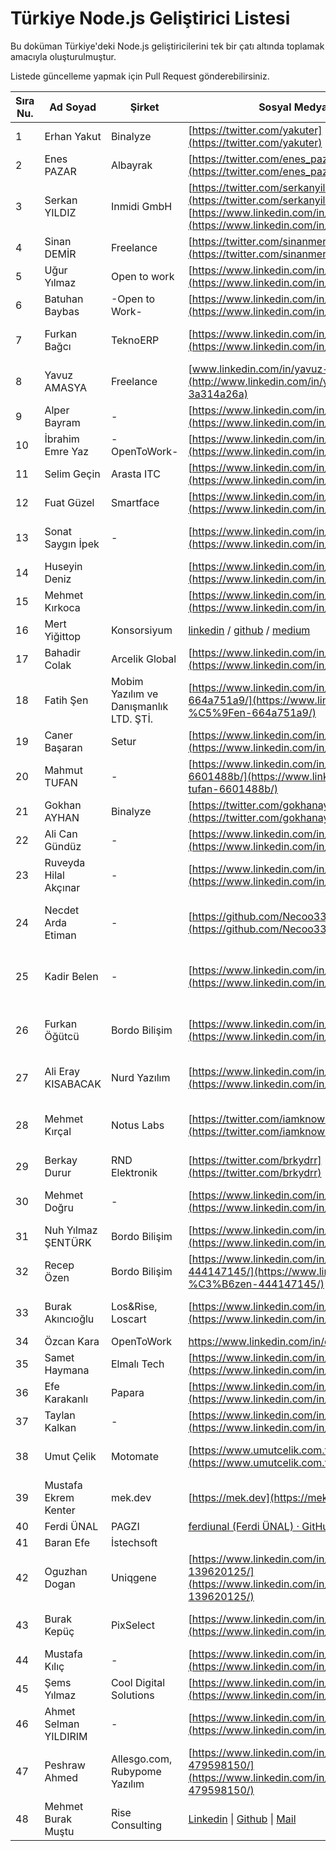 # Türkiye Node.js Geliştirici Listesi

Bu doküman Türkiye'deki Node.js geliştiricilerini tek bir çatı altında toplamak amacıyla oluşturulmuştur.

Listede güncelleme yapmak için Pull Request gönderebilirsiniz.

| Sıra Nu. | Ad Soyad              | Şirket                                 | Sosyal Medya/İletişim                                                                                                                                               | Açıklama                                                                                                                                                                                                                                                                                         |
| -------- | --------------------- | -------------------------------------- | ------------------------------------------------------------------------------------------------------------------------------------------------------------------- | ------------------------------------------------------------------------------------------------------------------------------------------------------------------------------------------------------------------------------------------------------------------------------------------------ |
| 1        | Erhan Yakut           | Binalyze                               | [https://twitter.com/yakuter](https://twitter.com/yakuter)                                                                                                          | 1 yıldır NodeJS ile proje geliştiriyorum.                                                                                                                                                                                                                                                        |
| 2        | Enes PAZAR            | Albayrak                               | [https://twitter.com/enes_pazar](https://twitter.com/enes_pazar)                                                                                                    | 1.5 yıldır NodeJS ile proje geliştiriyorum.                                                                                                                                                                                                                                                      |
| 3        | Serkan YILDIZ         | Inmidi GmbH                            | [https://twitter.com/serkanyildizdev](https://twitter.com/serkanyildizdev) [https://www.linkedin.com/in/serkanyildiz-/](https://www.linkedin.com/in/serkanyildiz-/) | 5 yıldır NodeJS ile proje geliştiriyorum.                                                                                                                                                                                                                                                        |
| 4        | Sinan DEMİR           | Freelance                              | [https://twitter.com/sinanmercury](https://twitter.com/sinanmercury)                                                                                                | 2 yıldır Node.js ve Nest.js ile proje geliştiriyorum.                                                                                                                                                                                                                                            |
| 5        | Uğur Yılmaz           | Open to work                           | [https://www.linkedin.com/in/uguryilmazdev/](https://www.linkedin.com/in/uguryilmazdev/)                                                                            | 1 yıldır NodeJS (Express) ile proje geliştiriyorum.                                                                                                                                                                                                                                              |
| 6        | Batuhan Baybas        | \-Open to Work-                        | [https://www.linkedin.com/in/batuhan-baybas/](https://www.linkedin.com/in/batuhan-baybas/)                                                                          | 2 yıldır Node.js ve Nest.js ile hobi amaçlı proje geliştiriyorum. Restful api bilgim var projelerimde genelde docker kullanıyorum                                                                                                                                                                |
| 7        | Furkan Bağcı          | TeknoERP                               | [https://www.linkedin.com/in/furkanbagci34/](https://www.linkedin.com/in/furkanbagci34/)                                                                            | 3 yıldır NodeJS ve NestJS ile projeler geliştiriyorum. Boş vakitlerimde kendi araçlarımı geliştirme konusunda çalışmalar yapıyorum. (Mail servisi, Serverlar arası data aktarım servisi vb.)                                                                                                     |
| 8        | Yavuz AMASYA          | Freelance                              | [www.linkedin.com/in/yavuz-amasya-3a314a26a](http://www.linkedin.com/in/yavuz-amasya-3a314a26a)                                                                     | 1 yıldır NodeJS ile proje geliştiriyorum.                                                                                                                                                                                                                                                        |
| 9        | Alper Bayram          | \-                                     | [https://www.linkedin.com/in/alper-bayram/](https://www.linkedin.com/in/alper-bayram/)                                                                              | 2 yıldır nodejs ile proje geliştiriyorum.                                                                                                                                                                                                                                                        |
| 10       | İbrahim Emre Yaz      | \-OpenToWork-                          | [https://www.linkedin.com/in/ibrahim-emre-yaz/](https://www.linkedin.com/in/ibrahim-emre-yaz/)                                                                      | 2 yıldır NodeJS ile proje geliştiriyorum.                                                                                                                                                                                                                                                        |
| 11       | Selim Geçin           | Arasta ITC                             | [https://www.linkedin.com/in/selim-gecin](https://www.linkedin.com/in/selim-gecin)                                                                                  | Profesyonel deneyim olarak 3 senedir nodejs geliştiriyorum.                                                                                                                                                                                                                                      |
| 12       | Fuat Güzel            | Smartface                              | [https://www.linkedin.com/in/fuat-guzel/](https://www.linkedin.com/in/fuat-guzel/)                                                                                  | 2 yıldır NodeJS ve NestJS ile projeler geliştiriyorum.                                                                                                                                                                                                                                           |
| 13       | Sonat Saygın İpek     | \-                                     | [https://www.linkedin.com/in/sonatipek/](https://www.linkedin.com/in/sonatipek/)                                                                                    | 1 yıldır Node.js ile çeşitli projeler geliştiriyorum. Şu an RESTful API üzerinde çalışıyorum ve öğrenmeye devam ediyor, kişisel projem için bir Rest API yazıyorum.                                                                                                                              |
| 14       | Huseyin Deniz         |                                        | [https://www.linkedin.com/in/hsyndeniz/](https://www.linkedin.com/in/hsyndeniz/)                                                                                    | 5 yildir Node ile proje gelistiriyorum.                                                                                                                                                                                                                                                          |
| 15       | Mehmet Kırkoca        |                                        | [https://www.linkedin.com/in/mehmetkirkoca](https://www.linkedin.com/in/mehmetkirkoca)                                                                              | 3 yıldır Node js ile geliştirme yapıyorum.                                                                                                                                                                                                                                                       |
| 16       | Mert Yiğittop         | Konsorsiyum                            | [linkedin](https://www.linkedin.com/in/mertyigittop/) / [github](https://github.com/yigittopm) / [medium](https://medium.com/@yigittopm)                            | 3 yıldır Nodejs ve Reactjs ile geliştirme yapıyorum.                                                                                                                                                                                                                                             |
| 17       | Bahadir Colak         | Arcelik Global                         | [https://www.linkedin.com/in/bahadircolak3458](https://www.linkedin.com/in/bahadircolak3458)                                                                        | 2 yildir hobi olarak nodejs ile proje gelistiriyorum.                                                                                                                                                                                                                                            |
| 18       | Fatih Şen             | Mobim Yazılım ve Danışmanlık LTD. ŞTİ. | [https://www.linkedin.com/in/fatih-%C5%9Fen-664a751a9/](https://www.linkedin.com/in/fatih-%C5%9Fen-664a751a9/)                                                      | 2 yıldır profosyenel olrak Full Stack Developer olarak çalışıyorum. (React JS ve Node JS )                                                                                                                                                                                                       |
| 19       | Caner Başaran         | Setur                                  | [https://www.linkedin.com/in/canerbasaran/](https://www.linkedin.com/in/canerbasaran/)                                                                              | 8y+ Node.js                                                                                                                                                                                                                                                                                      |
| 20       | Mahmut TUFAN          | \-                                     | [https://www.linkedin.com/in/mahmut-tufan-6601488b/](https://www.linkedin.com/in/mahmut-tufan-6601488b/)                                                            | 2 yıldır NodeJS ve React ile projeler geliştiriyorum.                                                                                                                                                                                                                                            |
| 21       | Gokhan AYHAN          | Binalyze                               | [https://twitter.com/gokhanayhan38](https://twitter.com/gokhanayhan38)                                                                                              | 5 yıldır NodeJS ile proje geliştiriyorum.                                                                                                                                                                                                                                                        |
| 22       | Ali Can Gündüz        | \-                                     | [https://www.linkedin.com/in/alicangunduzdev/](https://www.linkedin.com/in/alicangunduzdev/)                                                                        |                                                                                                                                                                                                                                                                                                  |
| 23       | Ruveyda Hilal Akçınar | \-                                     | [https://www.linkedin.com/in/ruveydahilalakcinar/](https://www.linkedin.com/in/ruveydahilalakcinar//)                                                               | 1 yıldır NodeJS ile proje geliştiriyorum                                                                                                                                                                                                                                                         |
| 24       | Necdet Arda Etiman    | \-                                     | [https://github.com/Necoo33](https://github.com/Necoo33)                                                                                                            | Express.js, Nest.js ve Svelte-Sveltekit ile birçok proje geliştirdim. Node.js için açık kaynaklı 1 encryption kütübhanesi yaptım ve şu an bir back-end framework'ü yapıyorum. Bu projelerin repolarını github hesabımdan görebilir, kanaatlerinizi ifade edebilir veya katkıda bulunabilirsiniz. |
| 25       | Kadir Belen           | \-                                     | [https://www.linkedin.com/in/kadirbelen/](https://www.linkedin.com/in/kadirbelen/)                                                                                  | 1.5 yıldır profesyonel olarak Node.js ile proje geliştiriyorum.Express.js, Nest.js ile<br>farklı projeler geliştirdim. Mikroservis mimarisi ile geliştirilen node.js projelerinde yer aldım.                                                                                                     |
| 26       | Furkan Öğütcü         | Bordo Bilişim                          | [https://www.linkedin.com/in/furkanogutcu/](https://www.linkedin.com/in/furkanogutcu/)                                                                              | 1.5 yıldır profesyonel olarak NodeJS developer olarak çalışmaktayım. Express.js ve NestJS frameworklerini aktif olarak kullanıyorum. Mikroservis mimarisinde deneyimim bulunuyor. - [https://github.com/furkanogutcu](https://github.com/furkanogutcu)                                           |
| 27       | Ali Eray KISABACAK    | Nurd Yazılım                           | [https://www.linkedin.com/in/eraykisabacak/](https://www.linkedin.com/in/eraykisabacak/)                                                                            | 3 yıldan fazla NodeJS ile proje geliştirmekteyim. Daha çok ExpressJS framework kullanıyorum. [https://github.com/eraykisabacak](https://github.com/eraykisabacak)                                                                                                                                |
| 28       | Mehmet Kırçal         | Notus Labs                             | [https://twitter.com/iamknownasfesal](https://twitter.com/iamknownasfesal)                                                                                          | Son 5 yıldır Node.js ile projeler geliştiriyorum. Node.js tarafında proxy ve networking deneyimine sahibim. Expres.js ve Next.js API Route ile profesyonel düzeyde projeler geliştirdim. Şu anda Notus Labs şirketinde çalışıyorum.                                                              |
| 29       | Berkay Durur          | RND Elektronik                         | [https://twitter.com/brkydrr](https://twitter.com/brkydrr)                                                                                                          | 2.5 Yıldır Node.js ve Express.js üzerine çalışıyorum. Mikroservis mimarileri ile ilgilendim.                                                                                                                                                                                                     |
| 30       | Mehmet Doğru          | \-                                     | [https://www.linkedin.com/in/mehmet-dgr/](https://www.linkedin.com/in/mehmet-dgr/)                                                                                  | 1.5 yıldır NodeJS ExpressJS ile RESTAPI geliştiriyorum. Mikroservis mimarisi ile ilgilendim. Github: [https://github.com/mehmet-dogru](https://github.com/mehmet-dogru)                                                                                                                          |
| 31       | Nuh Yılmaz ŞENTÜRK    | Bordo Bilişim                          | [https://www.linkedin.com/in/nuh-yilmaz-senturk/](https://www.linkedin.com/in/nuh-yilmaz-senturk/)                                                                  | Son 2 yıldır profesyonel olarak Node.js developer olarak çalışmaktayım. Github: [https://github.com/NuhYlmz](https://github.com/NuhYlmz)                                                                                                                                                         |
| 32       | Recep Özen            | Bordo Bilişim                          | [https://www.linkedin.com/in/recep-%C3%B6zen-444147145/](https://www.linkedin.com/in/recep-%C3%B6zen-444147145/)                                                    | 3 yıllır profesyonel olarak Node.js/Meteor.js dev olarak çalışmaktayım. Github: [https://github.com/Sergeant61](https://github.com/Sergeant61)                                                                                                                                                   |
| 33       | Burak Akıncıoğlu      | Los&Rise, Loscart                      | [https://www.linkedin.com/in/akincioglu23/](https://www.linkedin.com/in/akincioglu23/)                                                                              | 3.5 yıldır profesyonel olarak Node.js ve Python/Django frameworkler ile bağlı olduğum şirketlere projeler geliştiriyorum. Github: [https://github.com/akincioglu](https://github.com/akincioglu)                                                                                                 |
| 34       | Özcan Kara            | OpenToWork                             | https://www.linkedin.com/in/özcankara/                                                                                                                              |                                                                                                                                                                                                                                                                                                  |
| 35       | Samet Haymana         | Elmalı Tech                            | [https://www.linkedin.com/in/samet-haymana/](https://www.linkedin.com/in/samet-haymana/)                                                                            | [https://github.com/sametHaymana](https://github.com/sametHaymana)                                                                                                                                                                                                                               |
| 36       | Efe Karakanlı         | Papara                                 | [https://www.linkedin.com/in/efekarakanl%C4%B1/](https://www.linkedin.com/in/efekarakanl%C4%B1/)                                                                    | [https://github.com/actuallyzefe](https://github.com/actuallyzefe) 2+ Nodejs, NestJS, Microservices, Serverless Systems, Aws, RabbitMq, Elastic                                                                                                                                                  |
| 37       | Taylan Kalkan         | \-                                     | [https://www.linkedin.com/in/taylankalkan01/](https://www.linkedin.com/in/taylankalkan01/)                                                                          | [https://github.com/taylankalkan01](https://github.com/taylankalkan01)                                                                                                                                                                                                                           |
| 38       | Umut Çelik            | Motomate                               | [https://www.umutcelik.com.tr](https://www.umutcelik.com.tr)                                                                                                        | Sr. Dev. AWS, Angular, NodeJS, Typescript, MongoDB<br>[https://www.upwork.com/freelancers/~0155fca95f6bb25f2e](https://www.upwork.com/freelancers/~0155fca95f6bb25f2e)                                                                                                                           |
| 39       | Mustafa Ekrem Kenter  | mek.dev                                | [https://mek.dev](https://mek.dev/)                                                                                                                                 |                                                                                                                                                                                                                                                                                                  |
| 40       | Ferdi ÜNAL            | PAGZI                                  | [ferdiunal (Ferdi ÜNAL) · GitHub](https://github.com/ferdiunal)                                                                                                     | Next JS, Nest JS, Fastify, AWS, Drizzle, Prisma                                                                                                                                                                                                                                                  |
| 41       | Baran Efe             | İstechsoft                             |                                                                                                                                                                     |                                                                                                                                                                                                                                                                                                  |
| 42       | Oguzhan Dogan         | Uniqgene                               | [https://www.linkedin.com/in/oguzhan-dogan-139620125/](https://www.linkedin.com/in/oguzhan-dogan-139620125/)                                                        | 2 yıldan fazla express framework ile backend geliştiriyorum                                                                                                                                                                                                                                      |
| 43       | Burak Kepüç           | PixSelect                              | [https://www.linkedin.com/in/burakkepuc/](https://www.linkedin.com/in/burakkepuc/)                                                                                  | Yaklaşık 1.5 yıldan fazla Nodejs ile geliştirmeler yapıyorum. Nodejs,ExpressJs,NestJs,TypeScript,Postgres,Sequelize,TypeOrm,Mongodb gibi teknolojiler kullandım. [github.com/burakkepuc](http://github.com/burakkepuc)                                                                           |
| 44       | Mustafa Kılıç         | \-                                     | [https://www.linkedin.com/in/mstfklc](https://www.linkedin.com/in/mstfklc)                                                                                          | Yaklaşık 1.5 senedir backend geliştiriyorum. Aktif olarak kullandığım teknolojiler; Nodejs, Nestjs, TypeScript, Mongodb...                                                                                                                                                                       |
| 45       | Şems Yılmaz           | Cool Digital Solutions                 | [https://www.linkedin.com/in/akseyh/](https://www.linkedin.com/in/akseyh/)                                                                                          |                                                                                                                                                                                                                                                                                                  |
| 46       | Ahmet Selman YILDIRIM | \-                                     | [https://www.linkedin.com/in/ahmetsyildirim](https://www.linkedin.com/in/ahmetsyildirim)                                                                            | Yaklaşık 2 yıldır nodejs ile geliştirme yapmaktayım. Son şirketimde genellikle strapi kullanarak backend yazdım. Nestjs, Nextjs, Hasura, Prisma kullandım. Gerektiğinde React ve Vue ile frontende destek verdim.                                                                                |
| 47       | Peshraw Ahmed         | Allesgo.com, Rubypome Yazılım          | [https://www.linkedin.com/in/peshraw-h-ahmed-479598150/](https://www.linkedin.com/in/peshraw-h-ahmed-479598150/)                                                    | 6y+ Node.js
| 48       | Mehmet Burak Muştu         | Rise Consulting          | [Linkedin](https://www.linkedin.com/in/mehmetburakmustu/) \| [Github](https://github.com/brkmustu) \| [Mail](mailto:mehmetburakmustu@gmail.com)                                                    | 3 aylık profesyonel deneyimim + kendi çalışmalarım. Bu 3 ayda bir anket uygulamasının back-end'inin mimarisini refactor etme fırsatı yakaladım. OriendDb ve ExpressJs kullandım.
